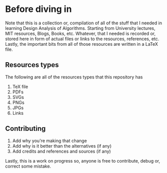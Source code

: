 # Before diving in

Note that this is a collection or, compilation of all of the stuff that I needed in learning Design Analysis of Algorithms. Starting from University lectures, MIT resources, Blogs, Books, etc. Whatever, that I needed is recorded or, stored here in form of actual files or links to the resources, references, etc. Lastly, the important bits from all of those resources are written in a LaTeX file.

## Resources types

The following are all of the resources types that this repository has

1. TeX file
2. PDFs
3. SVGs
4. PNGs
5. JPGs
6. Links

## Contributing

1. Add why you're making that change
2. Add why is it better than the alternatives (if any)
3. Add credits and references and sources (if any)

Lastly, this is a work on progress so, anyone is free to contribute, debug or, correct some mistake.
